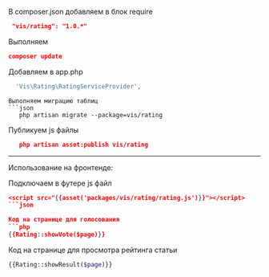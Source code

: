 
В composer.json добавляем в блок require
```json
 "vis/rating": "1.0.*"
```

Выполняем
```json
composer update
```

Добавляем в app.php
```php
  'Vis\Rating\RatingServiceProvider',
```

```
Выполняем миграцию таблиц
```json
   php artisan migrate --package=vis/rating
```

Публикуем js файлы
```json
   php artisan asset:publish vis/rating
```
-----------------------------------
Использование на фронтенде:

Подключаем в футере js файл
```json
<script src="{{asset('packages/vis/rating/rating.js')}}"></script>
```json

Код на странице для голосования
```php
{{Rating::showVote($page)}}
```

Код на странице для просмотра рейтинга статьи
```php
{{Rating::showResult($page)}}
```